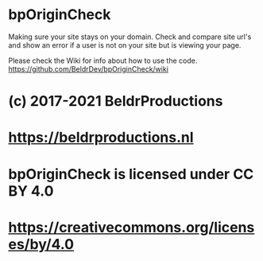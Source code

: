 # bpOriginCheck
Making sure your site stays on your domain. Check and compare site url's and show an error if a user is not on your site but is viewing your page.

Please check the Wiki for info about how to use the code.
https://github.com/BeldrDev/bpOriginCheck/wiki

# (c) 2017-2021 BeldrProductions
# https://beldrproductions.nl
# bpOriginCheck is licensed under CC BY 4.0 
# https://creativecommons.org/licenses/by/4.0
